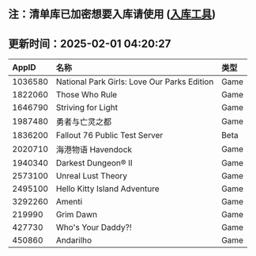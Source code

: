 ## 注：清单库已加密想要入库请使用 ([入库工具](https://github.com/BlankTMing/ManifestAutoUpdate/releases))

## 更新时间：2025-02-01 04:20:27
| AppID | 名称 | 类型  |
| :-------------------- | :----------------------------- | :----------- |
| 1036580 | National Park Girls: Love Our Parks Edition| Game |
| 1822060 | Those Who Rule| Game |
| 1646790 | Striving for Light| Game |
| 1987480 | 勇者与亡灵之都| Game |
| 1836200 | Fallout 76 Public Test Server| Beta |
| 2020710 | 海港物语 Havendock| Game |
| 1940340 | Darkest Dungeon® II| Game |
| 2573100 | Unreal Lust Theory| Game |
| 2495100 | Hello Kitty Island Adventure| Game |
| 3292260 | Amenti| Game |
| 219990 | Grim Dawn| Game |
| 427730 | Who's Your Daddy?!| Game |
| 450860 | Andarilho| Game |
